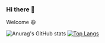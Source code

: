### Hi there 👋

Welcome :smiley:

<!--
**ilfer/ilfer** is a ✨ _special_ ✨ repository because its `README.md` (this file) appears on your GitHub profile.

Here are some ideas to get you started:

- 🔭 I’m currently working on ...
- 🌱 I’m currently learning ...
- 👯 I’m looking to collaborate on ...
- 🤔 I’m looking for help with ...
- 💬 Ask me about ...
- 📫 How to reach me: ...
- 😄 Pronouns: ...
- ⚡ Fun fact: ...
-->

![Anurag's GitHub stats](https://github-readme-stats.vercel.app/api?username=ilfer&show_icons=true) [![Top Langs](https://github-readme-stats.vercel.app/api/top-langs/?username=ilfer&hide_progress=true)](https://github.com/ilfer/github-readme-stats)
